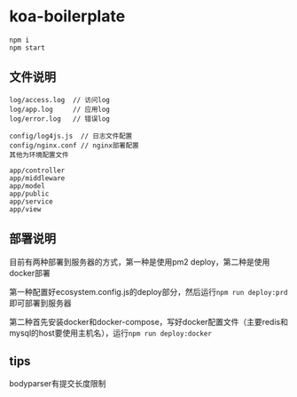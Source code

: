 # koa-boilerplate

```
npm i
npm start
```

## 文件说明

```
log/access.log  // 访问log
log/app.log     // 应用log
log/error.log   // 错误log

config/log4js.js  // 日志文件配置
config/nginx.conf // nginx部署配置
其他为环境配置文件

app/controller
app/middleware
app/model
app/public
app/service
app/view
```

## 部署说明

目前有两种部署到服务器的方式，第一种是使用pm2 deploy，第二种是使用docker部署

第一种配置好ecosystem.config.js的deploy部分，然后运行`npm run deploy:prd`即可部署到服务器

第二种首先安装docker和docker-compose，写好docker配置文件（主要redis和mysql的host要使用主机名），运行`npm run deploy:docker`

## tips

bodyparser有提交长度限制